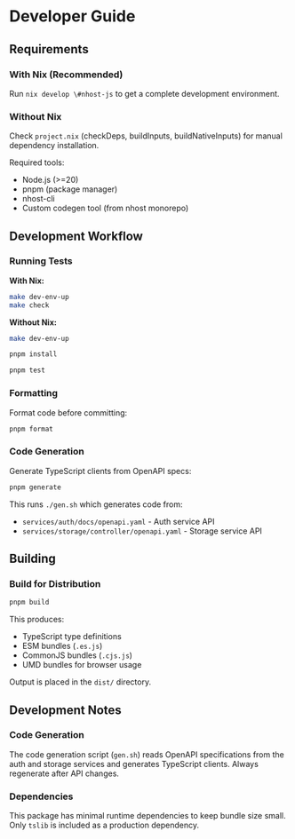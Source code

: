 # Developer Guide

## Requirements

### With Nix (Recommended)

Run `nix develop \#nhost-js` to get a complete development environment.

### Without Nix

Check `project.nix` (checkDeps, buildInputs, buildNativeInputs) for manual dependency installation.

Required tools:
- Node.js (>=20)
- pnpm (package manager)
- nhost-cli
- Custom codegen tool (from nhost monorepo)

## Development Workflow

### Running Tests

**With Nix:**
```bash
make dev-env-up
make check
```

**Without Nix:**
```bash
make dev-env-up

pnpm install

pnpm test
```

### Formatting

Format code before committing:
```bash
pnpm format
```

### Code Generation

Generate TypeScript clients from OpenAPI specs:

```bash
pnpm generate
```

This runs `./gen.sh` which generates code from:
- `services/auth/docs/openapi.yaml` - Auth service API
- `services/storage/controller/openapi.yaml` - Storage service API

## Building

### Build for Distribution

```bash
pnpm build
```

This produces:
- TypeScript type definitions
- ESM bundles (`.es.js`)
- CommonJS bundles (`.cjs.js`)
- UMD bundles for browser usage

Output is placed in the `dist/` directory.

## Development Notes

### Code Generation

The code generation script (`gen.sh`) reads OpenAPI specifications from the auth and storage services and generates TypeScript clients. Always regenerate after API changes.

### Dependencies

This package has minimal runtime dependencies to keep bundle size small. Only `tslib` is included as a production dependency.
